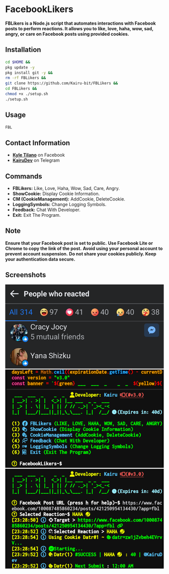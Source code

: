 # FacebookLikers

**FBLikers is a Node.js script that automates interactions with Facebook posts to perform reactions. It allows you to like, love, haha, wow, sad, angry, or care on Facebook posts using provided cookies.**

## Installation
```bash
cd $HOME &&
pkg update -y
pkg install git -y &&
rm -rf FBLikers &&
git clone https://github.com/Kairu-bit/FBLikers &&
cd FBLikers &&
chmod +x ./setup.sh
./setup.sh
```

## Usage 
```bash
FBL
```

## Contact Information
- **[Kyle Tilano](https://www.facebook.com/KairuxDev)** on Facebook
- **[KairuDev](https://t.me/KairuDev)** on Telegram

## Commands
- **FBLikers:** Like, Love, Haha, Wow, Sad, Care, Angry.
- **ShowCookie:** Display Cookie Information.
- **CM (CookieManagement):** AddCookie, DeleteCookie.
- **LoggingSymbols:** Change Logging Symbols.
- **Feedback:** Chat With Developer.
- **Exit:** Exit The Program.

## Note
**Ensure that your Facebook post is set to public.**
**Use Facebook Lite or Chrome to copy the link of the post.**
**Avoid using your personal account to prevent account suspension.**
**Do not share your cookies publicly. Keep your authentication data secure.**

## Screenshots
![FBL1](./assets/s1.png)
![FBL2](./assets/s2.png)
![FBL3](./assets/s3.png)
